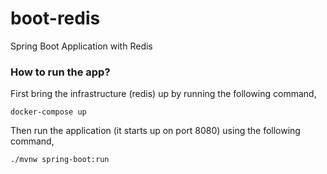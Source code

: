# boot-redis
Spring Boot Application with Redis

### How to run the app?
First bring the infrastructure (redis) up by running the following command,
```
docker-compose up
```

Then run the application (it starts up on port 8080) using the following command,
```
./mvnw spring-boot:run
```
